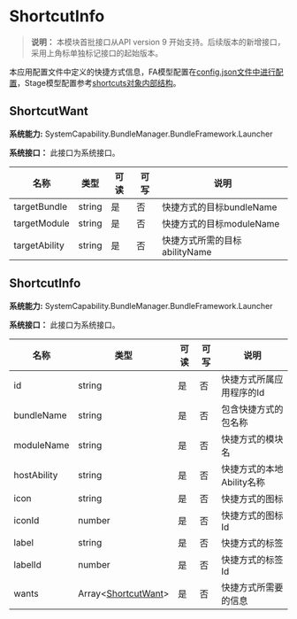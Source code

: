 # ShortcutInfo

> **说明：**
> 本模块首批接口从API version 9 开始支持。后续版本的新增接口，采用上角标单独标记接口的起始版本。

本应用配置文件中定义的快捷方式信息，FA模型配置在[config.json文件中进行配置](../../quick-start/module-structure.md#表17-shortcuts对象的内部结构说明)，Stage模型配置参考[shortcuts对象内部结构](../../quick-start/module-configuration-file.md#shortcuts标签)。

## ShortcutWant

**系统能力:** SystemCapability.BundleManager.BundleFramework.Launcher

**系统接口：**  此接口为系统接口。

| 名称                      | 类型   | 可读 | 可写 | 说明                 |
| ------------------------- | ------ | ---- | ---- | -------------------- |
| targetBundle              | string | 是   | 否   | 快捷方式的目标bundleName |
| targetModule              | string | 是   | 否   | 快捷方式的目标moduleName   |
| targetAbility             | string | 是   | 否   | 快捷方式所需的目标abilityName |

## ShortcutInfo

**系统能力:**  SystemCapability.BundleManager.BundleFramework.Launcher

 **系统接口：**  此接口为系统接口。

| 名称                    | 类型                                       | 可读 | 可写 | 说明                         |
| ----------------------- | ------------------------------------------ | ---- | ---- | ---------------------------- |
| id                      | string                                     | 是   | 否   | 快捷方式所属应用程序的Id     |
| bundleName              | string                                     | 是   | 否   | 包含快捷方式的包名称         |
| moduleName | string                                     | 是   | 否   | 快捷方式的模块名             |
| hostAbility             | string                                     | 是   | 否   | 快捷方式的本地Ability名称    |
| icon                    | string                                     | 是   | 否   | 快捷方式的图标               |
| iconId     | number                                     | 是   | 否   | 快捷方式的图标Id             |
| label                   | string                                     | 是   | 否   | 快捷方式的标签               |
| labelId    | number                                     | 是   | 否   | 快捷方式的标签Id             |
| wants                   | Array\<[ShortcutWant](#shortcutwant)> | 是   | 否   | 快捷方式所需要的信息         |
